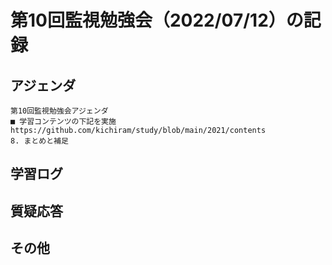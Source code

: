 # 第10回監視勉強会（2022/07/12）の記録
## アジェンダ
```
第10回監視勉強会アジェンダ
■ 学習コンテンツの下記を実施
https://github.com/kichiram/study/blob/main/2021/contents
8. まとめと補足
```
## 学習ログ

## 質疑応答

## その他
